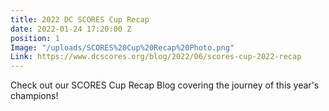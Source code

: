 ```yaml
---
title: 2022 DC SCORES Cup Recap
date: 2022-01-24 17:20:00 Z
position: 1
Image: "/uploads/SCORES%20Cup%20Recap%20Photo.png"
Link: https://www.dcscores.org/blog/2022/06/scores-cup-2022-recap
---
```


Check out our SCORES Cup Recap Blog covering the journey of this year's champions!